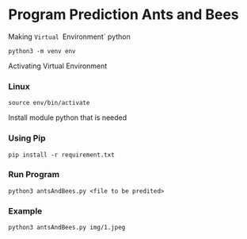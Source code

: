 # Program Prediction Ants and Bees

Making `Virtual `Environment` python
```
python3 -m venv env
```

Activating Virtual Environment
### Linux
```
source env/bin/activate
```

Install module python that is needed
### Using Pip
```
pip install -r requirement.txt
```

### Run Program
```
python3 antsAndBees.py <file to be predited> 
```

### Example
```
python3 antsAndBees.py img/1.jpeg
```
